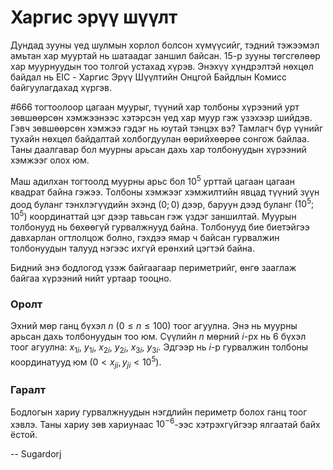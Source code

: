 Харгис эрүү шүүлт
=================
Дундад зууны үед шулмын хорлол болсон хүмүүсийг, тэдний тэжээмэл амьтан хар мууртай нь шатаадаг заншил байсан. $15$-р зууны төгсгөлөөр хар муурнуудын тоо толгой устахад хүрэв. Энэхүү хүндрэлтэй нөхцөл байдал нь EIC - Харгис Эрүү Шүүлтийн Онцгой Байдлын Комисс байгуулагдахад хүргэв.

$\#666$ тогтоолоор цагаан муурыг, түүний хар толбоны хүрээний урт зөвшөөрсөн хэмжээнээс хэтэрсэн үед хар муур гэж үзэхээр шийдэв. Гэвч зөвшөөрсөн хэмжээ гэдэг нь юутай тэнцэх вэ? Тамлагч бүр үүнийг тухайн нөхцөл байдалтай холбогдуулан өөрийхөөрөө сонгож байлаа. Таны даалгавар бол муурны арьсан дахь хар толбонуудын хүрээний хэмжээг олох юм.

Маш адилхан тогтоолд муурны арьс бол $10^5$ урттай цагаан цагаан квадрат байна гэжээ. Толбоны хэмжээг хэмжилтийн явцад түүний зүүн доод буланг тэнхлэгүүдийн эхэнд $(0; 0)$ дээр, баруун дээд буланг $(10^5;10^5)$ координаттай цэг дээр тавьсан гэж үздэг заншилтай. Муурын толбонууд нь бөхөөгүй гурвалжнууд байна. Толбонууд бие биетэйгээ давхарлан огтлолцож болно, гэхдээ ямар ч байсан гурвалжин толбонуудын талууд нэгээс ихгүй ерөнхий цэгтэй байна.

Бидний энэ бодлогод үзэж байгаагаар периметрийг, өнгө зааглаж байгаа хүрээний нийт уртаар тооцно.

### Оролт
Эхний мөр ганц бүхэл $n$ ($0 ≤ n ≤ 100$) тоог агуулна. Энэ нь муурны арьсан дахь толбонуудын тоо юм. Сүүлийн $n$ мөрний $i$-рх нь $6$ бүхэл тоог агуулна: $x_{1i}$, $y_{1i}$, $x_{2i}$, $y_{2i}$, $x_{3i}$, $y_{3i}$. Эдгээр нь $i$-р гурвалжин толбоны координатууд юм ($0 < x_{ji}, y_{ji} < 10^5$).

### Гаралт
Бодлогын хариу гурвалжнуудын нэгдлийн периметр болох ганц тоог хэвлэ. Таны хариу зөв хариунаас $10 ^ { - 6}$-ээс хэтрэхгүйгээр ялгаатай байх ёстой.

-- Sugardorj
